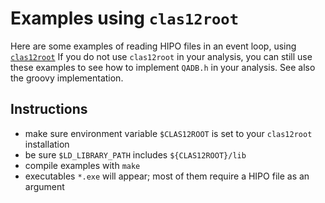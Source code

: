 # Examples using `clas12root`

Here are some examples of reading HIPO files in an event loop, using
[`clas12root`](https://github.com/JeffersonLab/clas12root)
If you do not use `clas12root` in your analysis, you can still use these
examples to see how to implement `QADB.h` in your analysis. See also the
groovy implementation.

## Instructions
* make sure environment variable `$CLAS12ROOT` is set to your `clas12root` installation
* be sure `$LD_LIBRARY_PATH` includes `${CLAS12ROOT}/lib`
* compile examples with `make`
* executables `*.exe` will appear; most of them require a HIPO file as an
  argument
